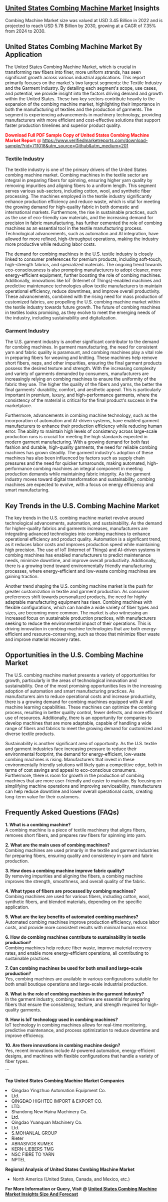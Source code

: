 <h2><a href="https://www.verifiedmarketreports.com/download-sample/?rid=711018&amp;utm_source=Github&amp;utm_medium=201" target="_blank">United States Combing Machine Market</a> Insights</h2><p>Combing Machine Market size was valued at USD 3.45 Billion in 2022 and is projected to reach USD 5.78 Billion by 2030, growing at a CAGR of 7.35% from 2024 to 2030.</p><p><h2>United States Combing Machine Market By Application</h2><p>The United States Combing Machine Market, which is crucial in transforming raw fibers into finer, more uniform strands, has seen significant growth across various industrial applications. This report primarily focuses on the market's two largest segments: the Textile Industry and the Garment Industry. By detailing each segment's scope, use cases, and potential, we provide insight into the factors driving demand and growth within the United States. These two key sectors contribute heavily to the expansion of the combing machine market, highlighting their importance in both the manufacturing of textiles and the production of garments. The segment is experiencing advancements in machinery technology, providing manufacturers with more efficient and cost-effective solutions that support faster production timelines and superior product quality.<p><span class=""><span style="color: #ff0000;"><strong>Download Full PDF Sample Copy of United States Combing Machine Market Report</strong> @ </span><a href="https://www.verifiedmarketreports.com/download-sample/?rid=711018&amp;utm_source=Github&amp;utm_medium=201" target="_blank">https://www.verifiedmarketreports.com/download-sample/?rid=711018&amp;utm_source=Github&amp;utm_medium=201</a></span></p></p><h3>Textile Industry</h3><p>The textile industry is one of the primary drivers of the United States combing machine market. Combing machines in the textile sector are integral in preparing fibers for spinning, ensuring higher yarn quality by removing impurities and aligning fibers to a uniform length. This segment serves various sub-sectors, including cotton, wool, and synthetic fiber processing. The machines employed in the textile industry significantly enhance production efficiency and reduce waste, which is vital for meeting the growing demand for high-quality fabric in both domestic and international markets. Furthermore, the rise in sustainable practices, such as the use of eco-friendly raw materials, and the increasing demand for precision in fabric manufacturing, has further cemented the role of combing machines as an essential tool in the textile manufacturing process. Technological advancements, such as automation and AI integration, have allowed for more refined, high-throughput operations, making the industry more productive while reducing labor costs.<p>The demand for combing machines in the U.S. textile industry is closely linked to consumer preferences for premium products, including soft-touch, high-strength fabrics, and specialized materials. The ongoing trend towards eco-consciousness is also prompting manufacturers to adopt cleaner, more energy-efficient equipment, further boosting the role of combing machines. Additionally, innovations like IoT (Internet of Things)-enabled machines and predictive maintenance technologies allow textile manufacturers to maintain operational efficiency, reduce downtimes, and improve overall productivity. These advancements, combined with the rising need for mass production of customized fabrics, are propelling the U.S. combing machine market within the textile industry towards future growth. The future of combing machines in textiles looks promising, as they evolve to meet the emerging needs of the industry, including sustainability and digitalization.</p><h3>Garment Industry</h3><p>The U.S. garment industry is another significant contributor to the demand for combing machines. In garment manufacturing, the need for consistent yarn and fabric quality is paramount, and combing machines play a vital role in preparing fibers for weaving and knitting. These machines help remove short fibers, neps, and other impurities, ensuring the final garment products possess the desired texture and strength. With the increasing complexity and variety of garments demanded by consumers, manufacturers are increasingly relying on combing machines to ensure the uniformity of the fabric they use. The higher the quality of the fibers and yarns, the better the final garments' durability, comfort, and aesthetic appeal. This is particularly important in premium, luxury, and high-performance garments, where the consistency of the material is critical for the final product's success in the marketplace.<p>Furthermore, advancements in combing machine technology, such as the incorporation of automation and AI-driven systems, have enabled garment manufacturers to enhance their production efficiency while reducing human error. The ability to maintain high levels of consistency across large-scale production runs is crucial for meeting the high standards expected in modern garment manufacturing. With a growing demand for both fast fashion and durable, high-quality garments, the need for reliable combing machines has grown steadily. The garment industry's adoption of these machines has also been influenced by factors such as supply chain pressures and the need for quicker turnarounds, making automated, high-performance combing machines an integral component in meeting production demands while maintaining fabric integrity. As the garment industry moves toward digital transformation and sustainability, combing machines are expected to evolve, with a focus on energy efficiency and smart manufacturing.</p><h2>Key Trends in the U.S. Combing Machine Market</h2><p>The key trends in the U.S. combing machine market revolve around technological advancements, automation, and sustainability. As the demand for higher-quality fabrics and garments increases, manufacturers are integrating advanced technologies into combing machines to enhance operational efficiency and product quality. Automation is a significant trend, as it reduces labor costs and improves production speed while maintaining high precision. The use of IoT (Internet of Things) and AI-driven systems in combing machines has enabled manufacturers to predict maintenance needs, minimize downtime, and improve overall productivity. Additionally, there is a growing trend toward environmentally friendly manufacturing processes, where energy-efficient and low-waste combing machines are gaining traction.<p>Another trend shaping the U.S. combing machine market is the push for greater customization in textile and garment production. As consumer preferences shift towards personalized products, the need for highly adaptable manufacturing equipment has risen. Combing machines with flexible configurations, which can handle a wide variety of fiber types and sizes, are becoming more common. The market is also witnessing an increased focus on sustainable production practices, with manufacturers seeking to reduce the environmental impact of their operations. This is driving innovation in combing machine technologies that are both energy-efficient and resource-conserving, such as those that minimize fiber waste and improve material recovery rates.</p><h2>Opportunities in the U.S. Combing Machine Market</h2><p>The U.S. combing machine market presents a variety of opportunities for growth, particularly in the areas of technological innovation and sustainability. One of the most promising opportunities lies in the increasing adoption of automation and smart manufacturing practices. As manufacturers aim to reduce operational costs and increase productivity, there is a growing demand for combing machines equipped with AI and machine learning capabilities. These machines can optimize the combing process, resulting in better quality control, fewer defects, and more efficient use of resources. Additionally, there is an opportunity for companies to develop machines that are more adaptable, capable of handling a wide range of fibers and fabrics to meet the growing demand for customized and diverse textile products.<p>Sustainability is another significant area of opportunity. As the U.S. textile and garment industries face increasing pressure to reduce their environmental footprint, the demand for energy-efficient, low-waste combing machines is rising. Manufacturers that invest in these environmentally friendly solutions will likely gain a competitive edge, both in terms of cost savings and appeal to eco-conscious consumers. Furthermore, there is room for growth in the production of combing machines that are more user-friendly and easier to maintain. By focusing on simplifying machine operations and improving serviceability, manufacturers can help reduce downtime and lower overall operational costs, creating long-term value for their customers.</p><h2>Frequently Asked Questions (FAQs)</h2><p><strong>1. What is a combing machine?</strong><br>A combing machine is a piece of textile machinery that aligns fibers, removes short fibers, and prepares raw fibers for spinning into yarn.</p><p><strong>2. What are the main uses of combing machines?</strong><br>Combing machines are used primarily in the textile and garment industries for preparing fibers, ensuring quality and consistency in yarn and fabric production.</p><p><strong>3. How does a combing machine improve fabric quality?</strong><br>By removing impurities and aligning the fibers, a combing machine improves the strength, smoothness, and overall quality of the fabric.</p><p><strong>4. What types of fibers are processed by combing machines?</strong><br>Combing machines are used for various fibers, including cotton, wool, synthetic fibers, and blended materials, depending on the specific application.</p><p><strong>5. What are the key benefits of automated combing machines?</strong><br>Automated combing machines improve production efficiency, reduce labor costs, and provide more consistent results with minimal human error.</p><p><strong>6. How do combing machines contribute to sustainability in textile production?</strong><br>Combing machines help reduce fiber waste, improve material recovery rates, and enable more energy-efficient operations, all contributing to sustainable practices.</p><p><strong>7. Can combing machines be used for both small and large-scale production?</strong><br>Yes, combing machines are available in various configurations suitable for both small boutique operations and large-scale industrial production.</p><p><strong>8. What is the role of combing machines in the garment industry?</strong><br>In the garment industry, combing machines are essential for preparing fibers that ensure the consistency, texture, and strength required for high-quality garments.</p><p><strong>9. How is IoT technology used in combing machines?</strong><br>IoT technology in combing machines allows for real-time monitoring, predictive maintenance, and process optimization to reduce downtime and improve efficiency.</p><p><strong>10. Are there innovations in combing machine design?</strong><br>Yes, recent innovations include AI-powered automation, energy-efficient designs, and machines with flexible configurations that handle a variety of fiber types.</p>```</p><p><strong>Top United States Combing Machine Market Companies</strong></p><div data-test-id=""><p><li>Qingdao Yingzhuo Automation Equipment Co.</li><li> Ltd.</li><li> QINGDAO HIGHTEC IMPORT & EXPORT CO.</li><li> LTD.</li><li> Shandong New Haina Machinery Co.</li><li> Ltd.</li><li> Qingdao Yuanquan Machinery Co.</li><li> Ltd.</li><li> S.MOHANLAL GROUP</li><li> Rieter</li><li> ABRASIVOS KUMEX</li><li> KERN-LIEBERS TMG</li><li> NSC FIBRE TO YARN</li><li> NPTEL</li></p><div><strong>Regional Analysis of&nbsp;United States Combing Machine Market</strong></div><ul><li dir="ltr"><p dir="ltr">North America&nbsp;(United States, Canada, and Mexico, etc.)</p></li></ul><p><strong>For More Information or Query, Visit @&nbsp;</strong><strong><a href="https://www.verifiedmarketreports.com/product/combing-machine-market/?utm_source=Github&amp;utm_medium=201" target="_blank">United States Combing Machine Market Insights Size And Forecast</a></strong></p></div>

